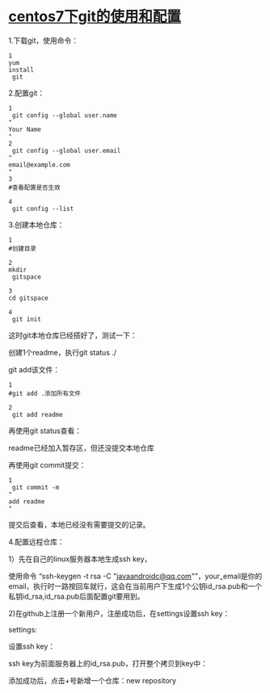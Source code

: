 # [centos7下git的使用和配置](https://www.cnblogs.com/daniaofighter/p/9452661.html)

1.下载git，使用命令：

```
1
yum
install
 git
```

2.配置git：

```
1
 git config --global user.name 
"
Your Name
"
2
 git config --global user.email 
"
email@example.com
"
3
#查看配置是否生效

4
 git config --list
```

3.创建本地仓库：

```
1
#创建目录

2
mkdir
 gitspace

3
cd gitspace

4
 git init
```

这时git本地仓库已经搭好了，测试一下：

创建1个readme，执行git status ./

git add该文件：

```
1
#git add .添加所有文件

2
 git add readme
```

再使用git status查看：

readme已经加入暂存区，但还没提交本地仓库

再使用git commit提交：

```
1
 git commit -m 
"
add readme
"
```

提交后查看，本地已经没有需要提交的记录。

4.配置远程仓库：

1）先在自己的linux服务器本地生成ssh key，

  使用命令 “ssh-keygen -t rsa -C "javaandroidc@qq.com"”，your\_email是你的email，执行时一路按回车就行，这会在当前用户下生成1个公钥id\_rsa.pub和一个私钥id\_rsa,id\_rsa.pub后面配置git要用到。

2\)在github上注册一个新用户，注册成功后，在settings设置ssh key：

settings:

设置ssh key：

ssh key为前面服务器上的id\_rsa.pub，打开整个拷贝到key中：

添加成功后，点击+号新增一个仓库：new repository

